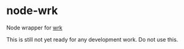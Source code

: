 # node-wrk

Node wrapper for [wrk](https://github.com/wg/wrk)

This is still not yet ready for any development work. Do not use this.
